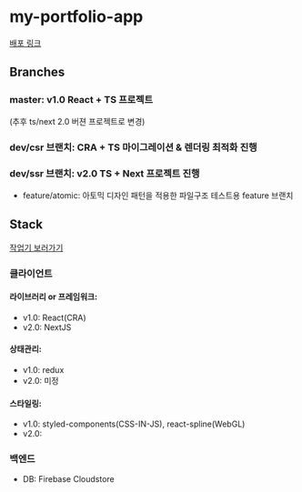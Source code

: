 # my-portfolio-app

[배포 링크](https://my-portfolio-app-phi.vercel.app/)

## Branches

### master: v1.0 React + TS 프로젝트
(추후 ts/next 2.0 버젼 프로젝트로 변경) 


### dev/csr 브랜치: CRA + TS 마이그레이션 & 렌더링 최적화 진행


### dev/ssr 브랜치: v2.0 TS + Next 프로젝트 진행
- feature/atomic: 아토믹 디자인 패턴을 적용한 파일구조 테스트용 feature 브랜치


## Stack

[작업기 보러가기](https://handsome-parcel-51e.notion.site/1-c231e8ed2c1e4a498facc655817bd159)

### 클라이언트
#### 라이브러리 or 프레임워크: 
- v1.0: React(CRA)
- v2.0: NextJS
#### 상태관리: 
- v1.0: redux 
- v2.0: 미정
#### 스타일링: 
- v1.0: styled-components(CSS-IN-JS), react-spline(WebGL)
- v2.0: 

### 백엔드

- DB: Firebase Cloudstore
